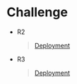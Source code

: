 # Challenge

- R2
	>  [Deployment](https://admiring-agnesi-5c2903.netlify.app/)

- R3
	>  [Deployment](https://kind-colden-07baf9.netlify.app/)